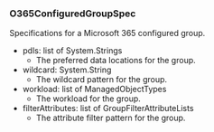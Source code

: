 ### O365ConfiguredGroupSpec
Specifications for a Microsoft 365 configured group.

- pdls: list of System.Strings
  - The preferred data locations for the group.
- wildcard: System.String
  - The wildcard pattern for the group.
- workload: list of ManagedObjectTypes
  - The workload for the group.
- filterAttributes: list of GroupFilterAttributeLists
  - The attribute filter pattern for the group.
